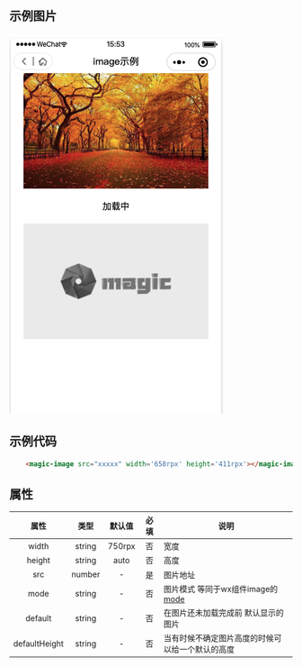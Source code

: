 ## 示例图片
![图片](../assets/image.png)
## 示例代码
```html
    <magic-image src="xxxxx" width='658rpx' height='411rpx'></magic-image>
```
## 属性

|属性|类型|默认值|必填|说明
|:---:|:---:|:---:|:---:|---|
|width|string|750rpx|否|宽度
|height|string|auto|否|高度
|src|number|-|是|图片地址
|mode|string|-|否|图片模式 等同于wx组件image的[mode](https://developers.weixin.qq.com/miniprogram/dev/component/image.html)
|default|string|-|否|在图片还未加载完成前 默认显示的图片
|defaultHeight|string|-|否|当有时候不确定图片高度的时候可以给一个默认的高度